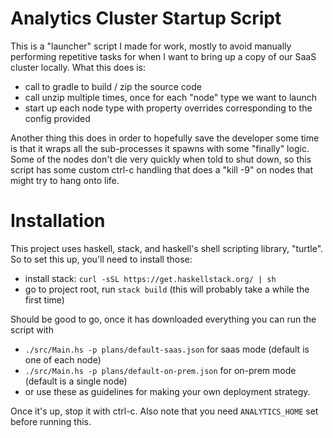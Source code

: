 # Analytics Cluster Startup Script

This is a "launcher" script I made for work, mostly to avoid manually performing repetitive tasks for when I want to 
bring up a copy of our SaaS cluster locally. What this does is:
- call to gradle to build / zip the source code
- call unzip multiple times, once for each "node" type we want to launch
- start up each node type with property overrides corresponding to the config provided

Another thing this does in order to hopefully save the developer some time is that it wraps all the sub-processes it 
spawns with some "finally" logic. Some of the nodes don't die very quickly when told to shut down, so this script has 
some custom ctrl-c handling that does a "kill -9" on nodes that might try to hang onto life.

# Installation
This project uses haskell, stack, and haskell's shell scripting library, "turtle". So to set this up, you'll need to 
install those:
- install stack: `curl -sSL https://get.haskellstack.org/ | sh`
- go to project root, run `stack build` (this will probably take a while the first time)

Should be good to go, once it has downloaded everything you can run the script with
- `./src/Main.hs -p plans/default-saas.json` for saas mode (default is one of each node)
- `./src/Main.hs -p plans/default-on-prem.json` for on-prem mode (default is a single node)
- or use these as guidelines for making your own deployment strategy. 

Once it's up, stop it with ctrl-c. Also note that you need `ANALYTICS_HOME` set before running this.
